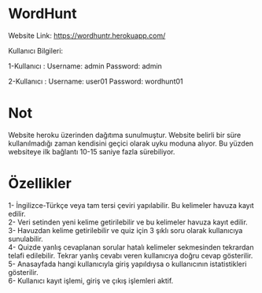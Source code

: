 # WordHunt

Website Link:
https://wordhuntr.herokuapp.com/

Kullanıcı Bilgileri:

1-Kullanıcı :
Username: admin
Password: admin

2-Kullanıcı :
Username: user01
Password: wordhunt01

# Not

Website heroku üzerinden dağıtıma sunulmuştur. Website belirli bir süre kullanılmadığı zaman kendisini geçici olarak uyku moduna alıyor. Bu yüzden websiteye ilk bağlantı 10-15 saniye fazla sürebiliyor.

# Özellikler

1- İngilizce-Türkçe veya tam tersi çeviri yapılabilir. Bu kelimeler havuza kayıt edilir.  
2- Veri setinden yeni kelime getirilebilir ve bu kelimeler havuza kayıt edilir.  
3- Havuzdan kelime getirilebilir ve quiz için 3 şıklı soru olarak kullanıcıya sunulabilir.  
4- Quizde yanlış cevaplanan sorular hatalı kelimeler sekmesinden tekrardan telafi edilebilir. Tekrar yanlış cevabı veren kullanıcıya doğru cevap gösterilir.  
5- Anasayfada hangi kullanıcıyla giriş yapıldıysa o kullanıcının istatistikleri gösterilir.  
6- Kullanıcı kayıt işlemi, giriş ve çıkış işlemleri aktif.  
